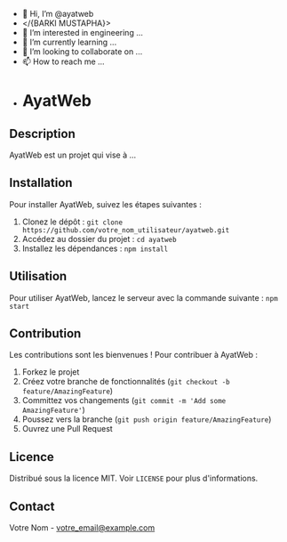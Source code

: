 - 👋 Hi, I’m @ayatweb
- </{BARKI MUSTAPHA}>
- 👀 I’m interested in engineering ...
- 🌱 I’m currently learning ...
- 💞️ I’m looking to collaborate on ...
- 📫 How to reach me ...
- # AyatWeb

## Description

AyatWeb est un projet qui vise à ...

## Installation

Pour installer AyatWeb, suivez les étapes suivantes :

1. Clonez le dépôt : `git clone https://github.com/votre_nom_utilisateur/ayatweb.git`
2. Accédez au dossier du projet : `cd ayatweb`
3. Installez les dépendances : `npm install`

## Utilisation

Pour utiliser AyatWeb, lancez le serveur 
avec la commande suivante : `npm start`

## Contribution

Les contributions sont les bienvenues ! Pour contribuer à AyatWeb :

1. Forkez le projet
2. Créez votre branche de fonctionnalités (`git checkout -b feature/AmazingFeature`)
3. Committez vos changements (`git commit -m 'Add some AmazingFeature'`)
4. Poussez vers la branche (`git push origin feature/AmazingFeature`)
5. Ouvrez une Pull Request

## Licence

Distribué sous la licence MIT. Voir `LICENSE` pour plus d'informations.

## Contact

Votre Nom - votre_email@example.com


<!---
ayatweb/ayatweb is a ✨ special ✨ repository because its `README.md` (this file) appears on your GitHub profile.
You can click the Preview link to take a look at your changes.
--->
